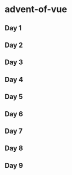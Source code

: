 # advent-of-vue

## Day 1

## Day 2

## Day 3

## Day 4

## Day 5

## Day 6

## Day 7

## Day 8

## Day 9


